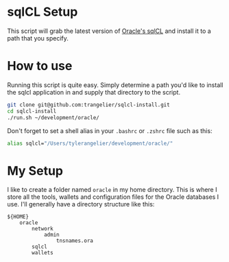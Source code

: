 # sqlCL Setup

This script will grab the latest version of [Oracle's sqlCL](https://www.oracle.com/database/technologies/appdev/sqlcl.html) and install it to a path that you specify.

# How to use

Running this script is quite easy. Simply determine a path you'd like to install the sqlcl application in and supply that directory to the script.

```bash
git clone git@github.com:trangelier/sqlcl-install.git
cd sqlcl-install
./run.sh ~/development/oracle/
```

Don't forget to set a shell alias in your `.bashrc` or `.zshrc` file such as this:

```bash
alias sqlcl="/Users/tylerangelier/development/oracle/"
```

# My Setup

I like to create a folder named `oracle` in my home directory. This is where I store all the tools, wallets and configuration files for the Oracle databases I use. I'll generally have a directory structure like this:

```
${HOME}
    oracle
        network
            admin
                tnsnames.ora
        sqlcl
        wallets
```